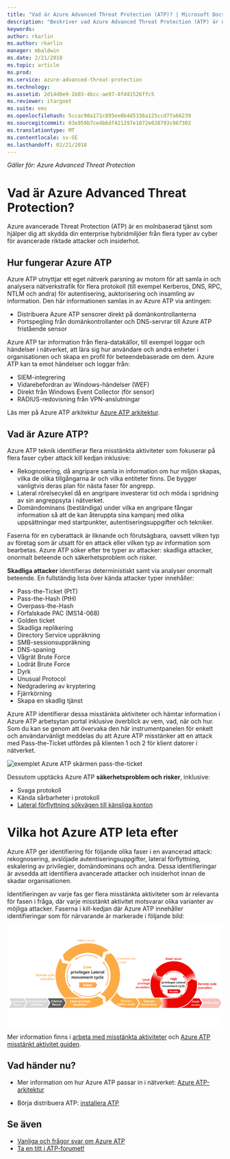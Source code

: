 ```yaml
---
title: "Vad är Azure Advanced Threat Protection (ATP)? | Microsoft Docs"
description: "Beskriver vad Azure Advanced Threat Protection (ATP) är och vilka typer av misstänkta aktiviteter kan identifiera"
keywords: 
author: rkarlin
ms.author: rkarlin
manager: mbaldwin
ms.date: 2/21/2018
ms.topic: article
ms.prod: 
ms.service: azure-advanced-threat-protection
ms.technology: 
ms.assetid: 2d14d0e9-1b03-4bcc-ae97-8fd41526ffc5
ms.reviewer: itargoet
ms.suite: ems
ms.openlocfilehash: 5ccac90a171c895ee8b4d5336a125ccd7fa66239
ms.sourcegitcommit: 03e959b7ce4b6df421297e1872e028793c967302
ms.translationtype: MT
ms.contentlocale: sv-SE
ms.lasthandoff: 02/21/2018
---
```

*Gäller för: Azure Advanced Threat Protection*


# <a name="what-is-azure-advanced-threat-protection"></a>Vad är Azure Advanced Threat Protection?
Azure avancerade Threat Protection (ATP) är en molnbaserad tjänst som hjälper dig att skydda din enterprise hybridmiljöer från flera typer av cyber för avancerade riktade attacker och insiderhot.

## <a name="how-azure-atp-works"></a>Hur fungerar Azure ATP

Azure ATP utnyttjar ett eget nätverk parsning av motorn för att samla in och analysera nätverkstrafik för flera protokoll (till exempel Kerberos, DNS, RPC, NTLM och andra) för autentisering, auktorisering och insamling av information. Den här informationen samlas in av Azure ATP via antingen:

-   Distribuera Azure ATP sensorer direkt på domänkontrollanterna
-   Portspegling från domänkontrollanter och DNS-servrar till Azure ATP fristående sensor

Azure ATP tar information från flera-datakällor, till exempel loggar och händelser i nätverket, att lära sig hur användare och andra enheter i organisationen och skapa en profil för beteendebaserade om dem.
Azure ATP kan ta emot händelser och loggar från:

-   SIEM-integrering
-   Vidarebefordran av Windows-händelser (WEF)
-   Direkt från Windows Event Collector (för sensor)
-   RADIUS-redovisning från VPN-anslutningar


Läs mer på Azure ATP arkitektur [Azure ATP arkitektur](atp-architecture.md).

## <a name="what-does-azure-atp-do"></a>Vad är Azure ATP?

Azure ATP teknik identifierar flera misstänkta aktiviteter som fokuserar på flera faser cyber attack kill kedjan inklusive:

-   Rekognosering, då angripare samla in information om hur miljön skapas, vilka de olika tillgångarna är och vilka entiteter finns. De bygger vanligtvis deras plan för nästa faser för angrepp.
-   Lateral rörelsecykel då en angripare investerar tid och möda i spridning av sin angreppsyta i nätverket.
-   Domändominans (beständiga) under vilka en angripare fångar information så att de kan återuppta sina kampanj med olika uppsättningar med startpunkter, autentiseringsuppgifter och tekniker. 

Faserna för en cyberattack är liknande och förutsägbara, oavsett vilken typ av företag som är utsatt för en attack eller vilken typ av information som bearbetas.
Azure ATP söker efter tre typer av attacker: skadliga attacker, onormalt beteende och säkerhetsproblem och risker.

**Skadliga attacker** identifieras deterministiskt samt via analyser onormalt beteende. En fullständig lista över kända attacker typer innehåller:

-   Pass-the-Ticket (PtT)
-   Pass-the-Hash (PtH)
-   Overpass-the-Hash
-   Förfalskade PAC (MS14-068)
-   Golden ticket
-   Skadliga replikering
-   Directory Service uppräkning
-   SMB-sessionsuppräkning
-   DNS-spaning
-   Vågrät Brute Force 
-   Lodrät Brute Force
-   Dyrk
-   Unusual Protocol
-   Nedgradering av kryptering
-   Fjärrkörning
-   Skapa en skadlig tjänst


Azure ATP identifierar dessa misstänkta aktiviteter och hämtar information i Azure ATP arbetsytan portal inklusive överblick av vem, vad, när och hur. Som du kan se genom att övervaka den här instrumentpanelen för enkelt och användarvänligt meddelas du att Azure ATP misstänker att en attack med Pass-the-Ticket utfördes på klienten 1 och 2 för klient datorer i nätverket.

 ![exemplet Azure ATP skärmen pass-the-ticket](media/pass-the-ticket-sa.png)


Dessutom upptäcks Azure ATP **säkerhetsproblem och risker**, inklusive:

-   Svaga protokoll
-   Kända sårbarheter i protokoll
-   [Lateral förflyttning sökvägen till känsliga konton](use-case-lateral-movement-path.md)

# <a name="what-threats-does-azure-atp-look-for"></a>Vilka hot Azure ATP leta efter

Azure ATP ger identifiering för följande olika faser i en avancerad attack: rekognosering, avslöjade autentiseringsuppgifter, lateral förflyttning, eskalering av privilegier, domändominans och andra. Dessa identifieringar är avsedda att identifiera avancerade attacker och insiderhot innan de skadar organisationen.

Identifieringen av varje fas ger flera misstänkta aktiviteter som är relevanta för fasen i fråga, där varje misstänkt aktivitet motsvarar olika varianter av möjliga attacker.
Faserna i kill-kedjan där Azure ATP innehåller identifieringar som för närvarande är markerade i följande bild:

![Azure ATP fokus på lateral aktivitet i attack kill kedja](media/attack-kill-chain-small.jpg)


Mer information finns i [arbeta med misstänkta aktiviteter](working-with-suspicious-activities.md) och [Azure ATP misstänkt aktivitet guiden](suspicious-activity-guide.md).

## <a name="whats-next"></a>Vad händer nu?

-   Mer information om hur Azure ATP passar in i nätverket: [Azure ATP-arkitektur](atp-architecture.md)

-   Börja distribuera ATP: [installera ATP](install-atp-step1.md)


## <a name="see-also"></a>Se även
- [Vanliga och frågor svar om Azure ATP](atp-technical-faq.md)
- [Ta en titt i ATP-forumet!](https://aka.ms/azureatpcommunity)